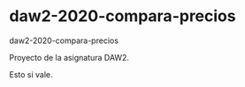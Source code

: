 # daw2-2020-compara-precios
daw2-2020-compara-precios

Proyecto de la asignatura DAW2.

Esto si vale.
